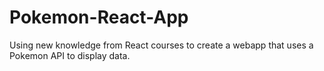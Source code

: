 # Pokemon-React-App
Using new knowledge from React courses to create a webapp that uses a Pokemon API to display data.
